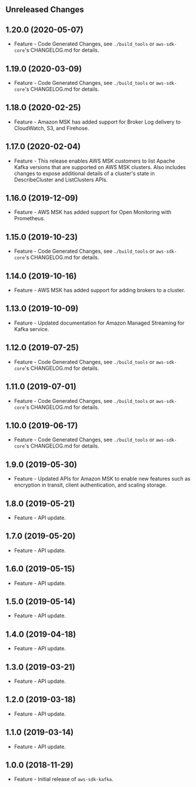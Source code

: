 Unreleased Changes
------------------

1.20.0 (2020-05-07)
------------------

* Feature - Code Generated Changes, see `./build_tools` or `aws-sdk-core`'s CHANGELOG.md for details.

1.19.0 (2020-03-09)
------------------

* Feature - Code Generated Changes, see `./build_tools` or `aws-sdk-core`'s CHANGELOG.md for details.

1.18.0 (2020-02-25)
------------------

* Feature - Amazon MSK has added support for Broker Log delivery to CloudWatch, S3, and Firehose.

1.17.0 (2020-02-04)
------------------

* Feature - This release enables AWS MSK customers to list Apache Kafka versions that are supported on AWS MSK clusters. Also includes changes to expose additional details of a cluster's state in DescribeCluster and ListClusters APIs.

1.16.0 (2019-12-09)
------------------

* Feature - AWS MSK has added support for Open Monitoring with Prometheus.

1.15.0 (2019-10-23)
------------------

* Feature - Code Generated Changes, see `./build_tools` or `aws-sdk-core`'s CHANGELOG.md for details.

1.14.0 (2019-10-16)
------------------

* Feature - AWS MSK has added support for adding brokers to a cluster.

1.13.0 (2019-10-09)
------------------

* Feature - Updated documentation for Amazon Managed Streaming for Kafka service.

1.12.0 (2019-07-25)
------------------

* Feature - Code Generated Changes, see `./build_tools` or `aws-sdk-core`'s CHANGELOG.md for details.

1.11.0 (2019-07-01)
------------------

* Feature - Code Generated Changes, see `./build_tools` or `aws-sdk-core`'s CHANGELOG.md for details.

1.10.0 (2019-06-17)
------------------

* Feature - Code Generated Changes, see `./build_tools` or `aws-sdk-core`'s CHANGELOG.md for details.

1.9.0 (2019-05-30)
------------------

* Feature - Updated APIs for Amazon MSK to enable new features such as encryption in transit, client authentication, and scaling storage.

1.8.0 (2019-05-21)
------------------

* Feature - API update.

1.7.0 (2019-05-20)
------------------

* Feature - API update.

1.6.0 (2019-05-15)
------------------

* Feature - API update.

1.5.0 (2019-05-14)
------------------

* Feature - API update.

1.4.0 (2019-04-18)
------------------

* Feature - API update.

1.3.0 (2019-03-21)
------------------

* Feature - API update.

1.2.0 (2019-03-18)
------------------

* Feature - API update.

1.1.0 (2019-03-14)
------------------

* Feature - API update.

1.0.0 (2018-11-29)
------------------

* Feature - Initial release of `aws-sdk-kafka`.

